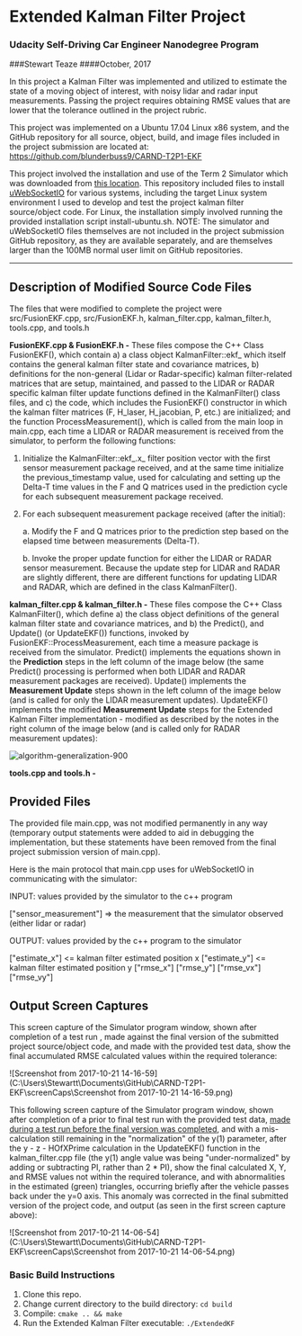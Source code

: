 # Extended Kalman Filter Project

### Udacity Self-Driving Car Engineer Nanodegree Program
###Stewart Teaze
####October, 2017

In this project a Kalman Filter was implemented and utilized to estimate the state of a moving object of interest, with noisy lidar and radar input measurements. Passing the project requires obtaining RMSE values that are lower that the tolerance outlined in the project rubric. 

This project was implemented on a Ubuntu 17.04 Linux x86 system, and the GitHub repository for all source, object, build, and image files included in the project submission are located at: https://github.com/blunderbuss9/CARND-T2P1-EKF

This project involved the installation and use of the Term 2 Simulator which was downloaded from [this location](https://github.com/udacity/self-driving-car-sim/releases).   This repository included files to install [uWebSocketIO](https://github.com/uWebSockets/uWebSockets) for various systems, including the target Linux system environment I used to develop and test the project kalman filter source/object code.  For Linux, the installation simply involved running the provided installation script install-ubuntu.sh.  NOTE: The simulator and uWebSocketIO files themselves are not included in the project submission GitHub repository, as they are available separately, and are themselves larger than the 100MB normal user limit on GitHub repositories.

---

## Description of Modified Source Code Files

The files that were modified to complete the project were src/FusionEKF.cpp, src/FusionEKF.h, kalman_filter.cpp, kalman_filter.h, tools.cpp, and tools.h

**FusionEKF.cpp & FusionEKF.h -** These files compose the C++ Class FusionEKF(), which contain a) a class object KalmanFilter::ekf_ which itself contains the general kalman filter state and covariance matrices, b) definitions for the non-general (Lidar or Radar-specific) kalman filter-related matrices that are setup, maintained, and passed to the LIDAR or RADAR specific kalman filter update functions defined in the KalmanFilter() class files, and c) the code, which includes the FusionEKF() constructor in which the kalman filter matrices (F, H_laser, H_jacobian, P, etc.) are initialized; and the function ProcessMeasurement(), which is called  from the main loop in main.cpp, each time a LIDAR or RADAR measurement is received from the simulator, to perform the following functions:

1. Initialize the KalmanFilter::ekf_.x_ filter position vector with the first sensor measurement package received, and at the same time initialize the previous_timestamp value, used for calculating and setting up the Delta-T time values in the F and Q matrices used in the prediction cycle for each subsequent measurement package received.

2. For each subsequent measurement package received (after the initial):

   a. Modify the F and Q matrices prior to the prediction step based on the elapsed time 	between measurements (Delta-T).

   b. Invoke the proper update function for either the LIDAR or RADAR sensor measurement. Because the update step for LIDAR and RADAR are slightly different, there are different functions for updating LIDAR and RADAR, which are defined in the class KalmanFilter().

**kalman_filter.cpp & kalman_filter.h -** These files compose the C++ Class KalmanFilter(), which define a) the class object definitions of the general kalman filter state and covariance matrices, and b) the Predict(), and Update() (or UpdateEKF()) functions, invoked by FusionEKF::ProcessMeasurement, each time a measure package is received from the simulator.   Predict() implements the equations shown in the **Prediction** steps in the left column of the image below (the same Predict() processing is performed when both LIDAR and RADAR measurement packages are received).  Update() implements the **Measurement Update** steps shown in the left column of the image below (and is called for only the LIDAR measurement updates).  UpdateEKF() implements the modified **Measurement Update** steps for the Extended Kalman Filter implementation - modified as described by the notes in the right column of the image below (and is called only for RADAR measurement updates):

![algorithm-generalization-900](C:\Users\Stewartt\Documents\GitHub\CARND-T2P1-EKF\algorithm-generalization-900.jpg)

**tools.cpp and tools.h -**

## Provided Files

The provided file main.cpp, was not modified permanently in any way (temporary output statements were added to aid in debugging the implementation, but these statements have been removed from the final project submission version of main.cpp).

Here is the main protocol that main.cpp uses for uWebSocketIO in communicating with the simulator:

INPUT: values provided by the simulator to the c++ program

["sensor_measurement"] => the measurement that the simulator observed (either lidar or radar)

OUTPUT: values provided by the c++ program to the simulator

["estimate_x"] <= kalman filter estimated position x
["estimate_y"] <= kalman filter estimated position y
["rmse_x"]
["rmse_y"]
["rmse_vx"]
["rmse_vy"]

## Output Screen Captures

This screen capture of the Simulator program window, shown after completion of a test run , made against the final version of the submitted project source/object code, and made with the provided test data, show the final accumulated RMSE calculated values within the required tolerance:

![Screenshot from 2017-10-21 14-16-59](C:\Users\Stewartt\Documents\GitHub\CARND-T2P1-EKF\screenCaps\Screenshot from 2017-10-21 14-16-59.png)

This following screen capture of the Simulator program window, shown after completion of a prior to final test run with the provided test data, <u>made during a test run before the final version was completed</u>, and with a mis-calculation still remaining in the "normalization" of the y(1) parameter, after the y - z - HOfXPrime calculation in the UpdateEKF() function in the kalman_filter.cpp file (the y(1) angle value was being "under-normalized" by adding or subtracting PI, rather than 2 * PI), show the final calculated X, Y, and RMSE values not within the required tolerance, and with abnormalities in the estimated (green) triangles, occurring briefly after the vehicle passes back under the y=0 axis.  This anomaly was corrected in the final submitted version of the project code, and output (as seen in the first screen capture above):

![Screenshot from 2017-10-21 14-06-54](C:\Users\Stewartt\Documents\GitHub\CARND-T2P1-EKF\screenCaps\Screenshot from 2017-10-21 14-06-54.png)

### Basic Build Instructions

1. Clone this repo.
2. Change current directory to the build directory: `cd build`
3. Compile: `cmake .. && make` 
4. Run the Extended Kalman Filter executable: `./ExtendedKF `
